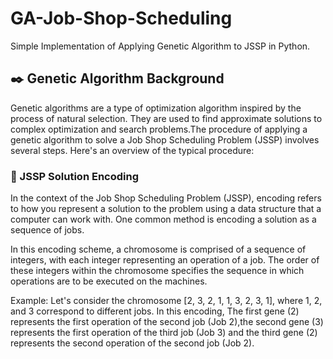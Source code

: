 # GA-Job-Shop-Scheduling
Simple Implementation of Applying Genetic Algorithm to JSSP in Python.


## :black_nib: Genetic Algorithm Background
Genetic algorithms are a type of optimization algorithm inspired by the process of natural selection. They are used to find approximate solutions to complex optimization and search problems.The procedure of applying a genetic algorithm to solve a Job Shop Scheduling Problem (JSSP) involves several steps. Here's an overview of the typical procedure:


### :arrow_down_small: JSSP Solution Encoding <br>
In the context of the Job Shop Scheduling Problem (JSSP), encoding refers to how you represent a solution to the problem using a data structure that a computer can work with. One common method is encoding a solution as a sequence of jobs.

In this encoding scheme, a chromosome is comprised of a sequence of integers, with each integer representing an operation of a job. The order of these integers within the chromosome specifies the sequence in which operations are to be executed on the machines.

Example:
Let's consider the chromosome [2, 3, 2, 1, 1, 3, 2, 3, 1], where 1, 2, and 3 correspond to different jobs. In this encoding, The first gene (2) represents the first operation of the second job (Job 2),the second gene (3) represents the first operation of the third job (Job 3) and the third gene (2) represents the second operation of the second job (Job 2).
